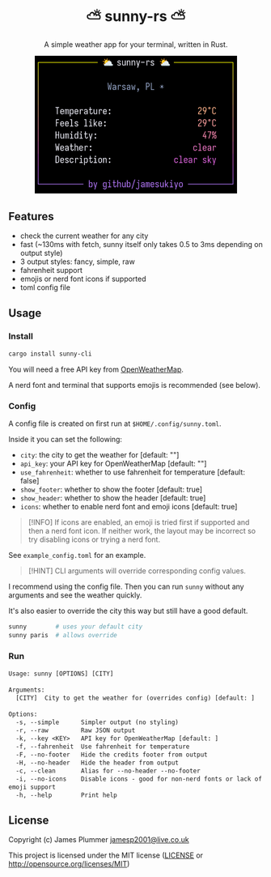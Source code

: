 <h1 align="center">⛅ sunny-rs ⛅</h1>

<p align="center">A simple weather app for your terminal, written in Rust.</p>

<div align="center">
    <img src="/showcase/showcase.png" width="400px">
</div>

## Features
- check the current weather for any city
- fast (~130ms with fetch, sunny itself only takes 0.5 to 3ms depending on output style)
- 3 output styles: fancy, simple, raw
- fahrenheit support
- emojis or nerd font icons if supported
- toml config file

## Usage

### Install
```sh
cargo install sunny-cli
```

You will need a free API key from [OpenWeatherMap](https://openweathermap.org/api).

A nerd font and terminal that supports emojis is recommended (see below).

### Config

A config file is created on first run at `$HOME/.config/sunny.toml`.

Inside it you can set the following:
- `city`: the city to get the weather for [default: ""]
- `api_key`: your API key for OpenWeatherMap [default: ""]
- `use_fahrenheit`: whether to use fahrenheit for temperature [default: false]
- `show_footer`: whether to show the footer [default: true]
- `show_header`: whether to show the header [default: true]
- `icons`: whether to enable nerd font and emoji icons [default: true]

>[!INFO]
> If icons are enabled, an emoji is tried first if supported and then a nerd
> font icon. If neither work, the layout may be incorrect so try disabling icons
> or trying a nerd font.

See `example_config.toml` for an example.

>[!HINT]
> CLI arguments will override corresponding config values.

I recommend using the config file. Then you can run `sunny` without any
arguments and see the weather quickly.

It's also easier to override the city this way but still have a good default.
```sh
sunny        # uses your default city
sunny paris  # allows override
```


### Run
```
Usage: sunny [OPTIONS] [CITY]

Arguments:
  [CITY]  City to get the weather for (overrides config) [default: ]

Options:
  -s, --simple      Simpler output (no styling)
  -r, --raw         Raw JSON output
  -k, --key <KEY>   API key for OpenWeatherMap [default: ]
  -f, --fahrenheit  Use fahrenheit for temperature
  -F, --no-footer   Hide the credits footer from output
  -H, --no-header   Hide the header from output
  -c, --clean       Alias for --no-header --no-footer
  -i, --no-icons    Disable icons - good for non-nerd fonts or lack of emoji support
  -h, --help        Print help
```

## License

Copyright (c) James Plummer <jamesp2001@live.co.uk>

This project is licensed under the MIT license ([LICENSE] or <http://opensource.org/licenses/MIT>)

[LICENSE]: ./LICENSE

